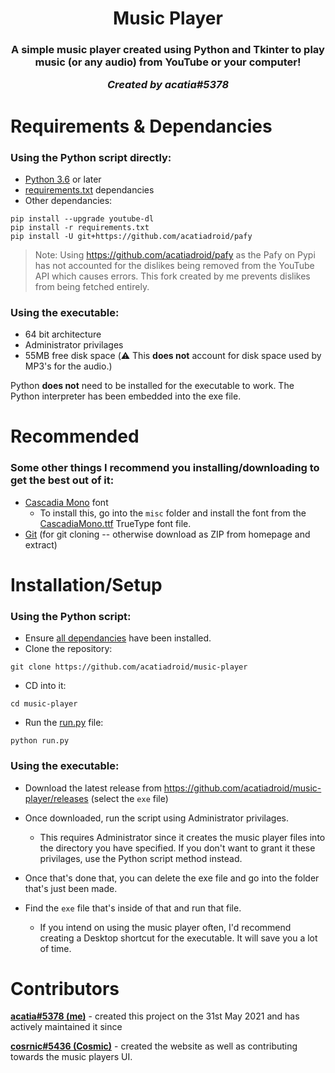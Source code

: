 <h1 align="center">Music Player</h1>
<h3 align="center">A simple music player created using Python and Tkinter to play music (or any audio) from YouTube or your computer!

*Created by acatia#5378*

</h3>

# Requirements & Dependancies
### Using the Python script directly:
* [Python 3.6](https://www.python.org/downloads/) or later
* [requirements.txt](requirements.txt) dependancies
* Other dependancies:
```
pip install --upgrade youtube-dl
pip install -r requirements.txt
pip install -U git+https://github.com/acatiadroid/pafy
```
> Note: Using https://github.com/acatiadroid/pafy as the Pafy on Pypi has not accounted for the dislikes being removed from the YouTube API which causes errors. This fork created by me prevents dislikes from being fetched entirely.

### Using the executable:
* 64 bit architecture
* Administrator privilages
* 55MB free disk space (⚠️ This **does not** account for disk space used by MP3's for the audio.)

Python **does not** need to be installed for the executable to work. The Python interpreter has been embedded into the exe file.

# Recommended
### Some other things I recommend you installing/downloading to get the best out of it:
* [Cascadia Mono](misc/CascadiaMono.ttf) font
     - To install this, go into the `misc` folder and install the font from the [CascadiaMono.ttf](misc/CascadiaMono.ttf) TrueType font file.
* [Git](https://git-scm.com/) (for git cloning -- otherwise download as ZIP from homepage and extract)

# Installation/Setup
### Using the Python script:
* Ensure [all dependancies](#requirements--dependancies) have been installed.
* Clone the repository:
```
git clone https://github.com/acatiadroid/music-player
```
* CD into it:
```
cd music-player
```
* Run the [run.py](run.py) file:
```
python run.py
```

### Using the executable:
* Download the latest release from https://github.com/acatiadroid/music-player/releases (select the `exe` file)

* Once downloaded, run the script using Administrator privilages.
    - This requires Administrator since it creates the music player files into the directory you have specified. If you don't want to grant it these privilages, use the Python script method instead.
* Once that's done that, you can delete the exe file and go into the folder that's just been made.
* Find the `exe` file that's inside of that and run that file.
    - If you intend on using the music player often, I'd recommend creating a Desktop shortcut for the executable. It will save you a lot of time.

# Contributors
[**acatia#5378 (me)**](https://github.com/acatiadroid) - created this project on the 31st May 2021 and has actively maintained it since

[**cosrnic#5436 (Cosmic)**](https://github.com/cosrnic) - created the website as well as contributing towards the music players UI.
